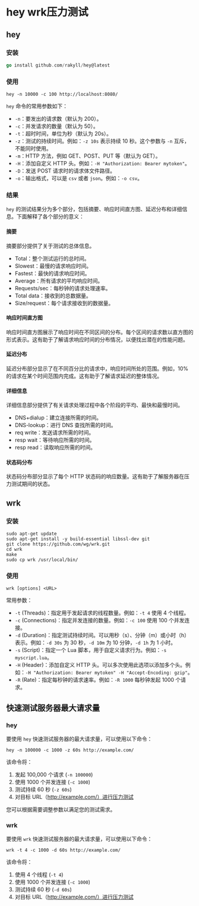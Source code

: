 # hey wrk压力测试

## hey

### 安装

```go
go install github.com/rakyll/hey@latest
```

### 使用

```shell
hey -n 10000 -c 100 http://localhost:8080/
```

`hey` 命令的常用参数如下：

- `-n`：要发出的请求数（默认为 200）。
- `-c`：并发请求的数量（默认为 50）。
- `-t`：超时时间，单位为秒（默认为 20s）。
- `-z`：测试的持续时间。例如：`-z 10s` 表示持续 10 秒。这个参数与 `-n` 互斥，不能同时使用。
- `-m`：HTTP 方法，例如 GET、POST、PUT 等（默认为 GET）。
- `-H`：添加自定义 HTTP 头。例如：`-H "Authorization: Bearer mytoken"`。
- `-D`：发送 POST 请求时的请求体文件路径。
- `-o`：输出格式，可以是 `csv` 或者 `json`。例如：`-o csv`。

### 结果

`hey` 的测试结果分为多个部分，包括摘要、响应时间直方图、延迟分布和详细信息。下面解释了各个部分的意义：

#### 摘要

摘要部分提供了关于测试的总体信息。

- Total：整个测试运行的总时间。
- Slowest：最慢的请求响应时间。
- Fastest：最快的请求响应时间。
- Average：所有请求的平均响应时间。
- Requests/sec：每秒钟的请求处理速率。
- Total data：接收到的总数据量。
- Size/request：每个请求接收到的数据量。

#### 响应时间直方图

响应时间直方图展示了响应时间在不同区间的分布。每个区间的请求数以直方图的形式表示。这有助于了解请求响应时间的分布情况，以便找出潜在的性能问题。

#### 延迟分布

延迟分布部分显示了在不同百分比的请求中，响应时间所处的范围。例如，10% 的请求在某个时间范围内完成。这有助于了解请求延迟的整体情况。

#### 详细信息

详细信息部分提供了有关请求处理过程中各个阶段的平均、最快和最慢时间。

- DNS+dialup：建立连接所需的时间。
- DNS-lookup：进行 DNS 查找所需的时间。
- req write：发送请求所需的时间。
- resp wait：等待响应所需的时间。
- resp read：读取响应所需的时间。

#### 状态码分布

状态码分布部分显示了每个 HTTP 状态码的响应数量。这有助于了解服务器在压力测试期间的状态。

## wrk

###  安装

```shell
sudo apt-get update
sudo apt-get install -y build-essential libssl-dev git
git clone https://github.com/wg/wrk.git
cd wrk
make
sudo cp wrk /usr/local/bin/
```

### 使用

```shell
wrk [options] <URL>
```

常用参数：

- `-t` (Threads)：指定用于发起请求的线程数量。例如：`-t 4` 使用 4 个线程。
- `-c` (Connections)：指定并发连接的数量。例如：`-c 100` 使用 100 个并发连接。
- `-d` (Duration)：指定测试持续时间。可以用秒（s）、分钟（m）或小时（h）表示。例如：`-d 30s` 为 30 秒，`-d 10m` 为 10 分钟，`-d 1h` 为 1 小时。
- `-s` (Script)：指定一个 Lua 脚本，用于自定义请求行为。例如：`-s myscript.lua`。
- `-H` (Header)：添加自定义 HTTP 头。可以多次使用此选项以添加多个头。例如：`-H "Authorization: Bearer mytoken" -H "Accept-Encoding: gzip"`。
- `-R` (Rate)：指定每秒钟的请求速率。例如：`-R 1000` 每秒钟发起 1000 个请求。

## 快速测试服务器最大请求量

### hey

要使用 `hey` 快速测试服务器的最大请求量，可以使用以下命令：

```
hey -n 100000 -c 1000 -z 60s http://example.com/
```

该命令将：

1. 发起 100,000 个请求 (`-n 100000`)
2. 使用 1000 个并发连接 (`-c 1000`)
3. 测试持续 60 秒 (`-z 60s`)
4. 对目标 URL（http://example.com/）进行压力测试

您可以根据需要调整参数以满足您的测试需求。

### wrk

要使用 `wrk` 快速测试服务器的最大请求量，可以使用以下命令：

```
wrk -t 4 -c 1000 -d 60s http://example.com/
```

该命令将：

1. 使用 4 个线程 (`-t 4`)
2. 使用 1000 个并发连接 (`-c 1000`)
3. 测试持续 60 秒 (`-d 60s`)
4. 对目标 URL（http://example.com/）进行压力测试